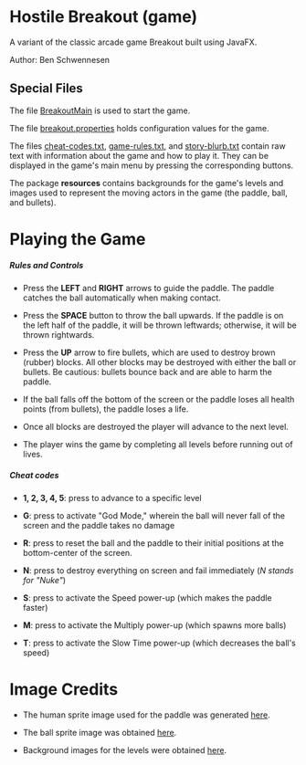 Hostile Breakout (game)
====

A variant of the classic arcade game Breakout built using JavaFX.

Author: Ben Schwennesen

## Special Files

The file [BreakoutMain](./src/BreakoutMain.java) is used to start the game.

The file [breakout.properties](./src/breakout.properties) holds configuration values for the game. 

The files [cheat-codes.txt](./src/cheat-codes.txt), [game-rules.txt](./src/game-rules.txt), and [story-blurb.txt](./src/story-blurb.txt) contain raw text with information about the game and how to play it. They can be displayed in the game's main menu by pressing the corresponding buttons. 

The package **resources** contains backgrounds for the game's levels and images used to represent the moving actors in the game (the paddle, ball, and bullets). 

# Playing the Game

##### Rules and Controls 
- Press the **LEFT** and **RIGHT** arrows to guide the paddle. The paddle catches the ball automatically when making contact.

- Press the **SPACE** button to throw the ball upwards. If the paddle is on the left half of the paddle, it will be thrown leftwards; otherwise, it will be thrown rightwards. 
   
- Press the **UP** arrow to fire bullets, which are used to destroy brown (rubber) blocks. All other blocks may be destroyed with either the ball or bullets. Be cautious: bullets bounce back and are able to harm the paddle.
   
- If the ball falls off the bottom of the screen or the paddle loses all health points (from bullets), the paddle loses a life.

- Once all blocks are destroyed the player will advance to the next level.

- The player wins the game by completing all levels before running out of lives.

##### Cheat codes

 - **1, 2, 3, 4, 5**: press to advance to a specific level

 - **G**: press to activate "God Mode," wherein the ball will never fall of the screen and the paddle takes no damage

 - **R**: press to reset the ball and the paddle to their initial positions at the bottom-center of the screen.

 - **N**: press to destroy everything on screen and fail immediately (*N stands for "Nuke"*)

 - **S**: press to activate the Speed power-up (which makes the paddle faster)
      
 - **M**: press to activate the Multiply power-up (which spawns more balls)
      
 - **T**: press to activate the Slow Time power-up (which decreases the ball's speed)

# Image Credits

 - The human sprite image used for the paddle was generated [here](http://gaurav.munjal.us/Universal-LPC-Spritesheet-Character-Generator/). 

 - The ball sprite image was obtained [here](https://opengameart.org/content/energy-ball).

 - Background images for the levels were obtained [here](https://opengameart.org/content/backgrounds-for-2d-platformers).
